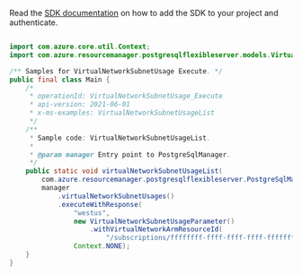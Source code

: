 Read the [SDK documentation](https://github.com/Azure/azure-sdk-for-java/blob/azure-resourcemanager-postgresqlflexibleserver_1.0.0-beta.3/sdk/postgresqlflexibleserver/azure-resourcemanager-postgresqlflexibleserver/README.md) on how to add the SDK to your project and authenticate.

```java

import com.azure.core.util.Context;
import com.azure.resourcemanager.postgresqlflexibleserver.models.VirtualNetworkSubnetUsageParameter;

/** Samples for VirtualNetworkSubnetUsage Execute. */
public final class Main {
    /*
     * operationId: VirtualNetworkSubnetUsage_Execute
     * api-version: 2021-06-01
     * x-ms-examples: VirtualNetworkSubnetUsageList
     */
    /**
     * Sample code: VirtualNetworkSubnetUsageList.
     *
     * @param manager Entry point to PostgreSqlManager.
     */
    public static void virtualNetworkSubnetUsageList(
        com.azure.resourcemanager.postgresqlflexibleserver.PostgreSqlManager manager) {
        manager
            .virtualNetworkSubnetUsages()
            .executeWithResponse(
                "westus",
                new VirtualNetworkSubnetUsageParameter()
                    .withVirtualNetworkArmResourceId(
                        "/subscriptions/ffffffff-ffff-ffff-ffff-ffffffffffff/resourceGroups/testrg/providers/Microsoft.Network/virtualNetworks/testvnet"),
                Context.NONE);
    }
}
```
